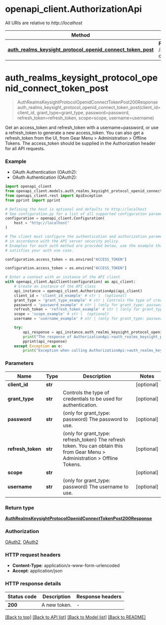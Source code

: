 # openapi_client.AuthorizationApi

All URIs are relative to *http://localhost*

Method | HTTP request | Description
------------- | ------------- | -------------
[**auth_realms_keysight_protocol_openid_connect_token_post**](AuthorizationApi.md#auth_realms_keysight_protocol_openid_connect_token_post) | **POST** /auth/realms/keysight/protocol/openid-connect/token | 


# **auth_realms_keysight_protocol_openid_connect_token_post**
> AuthRealmsKeysightProtocolOpenidConnectTokenPost200Response auth_realms_keysight_protocol_openid_connect_token_post(client_id=client_id, grant_type=grant_type, password=password, refresh_token=refresh_token, scope=scope, username=username)



Get an access_token and refresh_token with a username+password, or use a refresh_token to generate a new access_token. You can also get a refresh_token from the UI, from Gear Menu > Administration > Offline Tokens. The access_token should be supplied in the Authorization header for all API requests.

### Example

* OAuth Authentication (OAuth2):
* OAuth Authentication (OAuth2):

```python
import openapi_client
from openapi_client.models.auth_realms_keysight_protocol_openid_connect_token_post200_response import AuthRealmsKeysightProtocolOpenidConnectTokenPost200Response
from openapi_client.rest import ApiException
from pprint import pprint

# Defining the host is optional and defaults to http://localhost
# See configuration.py for a list of all supported configuration parameters.
configuration = openapi_client.Configuration(
    host = "http://localhost"
)

# The client must configure the authentication and authorization parameters
# in accordance with the API server security policy.
# Examples for each auth method are provided below, use the example that
# satisfies your auth use case.

configuration.access_token = os.environ["ACCESS_TOKEN"]

configuration.access_token = os.environ["ACCESS_TOKEN"]

# Enter a context with an instance of the API client
with openapi_client.ApiClient(configuration) as api_client:
    # Create an instance of the API class
    api_instance = openapi_client.AuthorizationApi(api_client)
    client_id = 'client_id_example' # str |  (optional)
    grant_type = 'grant_type_example' # str | Controls the type of credentials to be used for authentication. (optional)
    password = 'password_example' # str | (only for grant_type: password) The password to use. (optional)
    refresh_token = 'refresh_token_example' # str | (only for grant_type: refresh_token) The refresh token. You can obtain this from Gear Menu > Administration > Offline Tokens. (optional)
    scope = 'scope_example' # str |  (optional)
    username = 'username_example' # str | (only for grant_type: password) The username to use. (optional)

    try:
        api_response = api_instance.auth_realms_keysight_protocol_openid_connect_token_post(client_id=client_id, grant_type=grant_type, password=password, refresh_token=refresh_token, scope=scope, username=username)
        print("The response of AuthorizationApi->auth_realms_keysight_protocol_openid_connect_token_post:\n")
        pprint(api_response)
    except Exception as e:
        print("Exception when calling AuthorizationApi->auth_realms_keysight_protocol_openid_connect_token_post: %s\n" % e)
```



### Parameters


Name | Type | Description  | Notes
------------- | ------------- | ------------- | -------------
 **client_id** | **str**|  | [optional] 
 **grant_type** | **str**| Controls the type of credentials to be used for authentication. | [optional] 
 **password** | **str**| (only for grant_type: password) The password to use. | [optional] 
 **refresh_token** | **str**| (only for grant_type: refresh_token) The refresh token. You can obtain this from Gear Menu &gt; Administration &gt; Offline Tokens. | [optional] 
 **scope** | **str**|  | [optional] 
 **username** | **str**| (only for grant_type: password) The username to use. | [optional] 

### Return type

[**AuthRealmsKeysightProtocolOpenidConnectTokenPost200Response**](AuthRealmsKeysightProtocolOpenidConnectTokenPost200Response.md)

### Authorization

[OAuth2](../README.md#OAuth2), [OAuth2](../README.md#OAuth2)

### HTTP request headers

 - **Content-Type**: application/x-www-form-urlencoded
 - **Accept**: application/json

### HTTP response details

| Status code | Description | Response headers |
|-------------|-------------|------------------|
**200** | A new token. |  -  |

[[Back to top]](#) [[Back to API list]](../README.md#documentation-for-api-endpoints) [[Back to Model list]](../README.md#documentation-for-models) [[Back to README]](../README.md)

